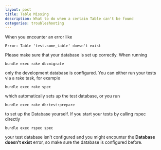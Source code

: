 ```yaml
---
layout: post
title: Table Missing
description: What to do when a certain Table can't be found
categories: troubleshooting
---
```

When you encounter an error like

    Error: Table 'test.some_table' doesn't exist

Please make sure that your database is set up correctly. When running

    bundle exec rake db:migrate

only the development database is configured. You can either run your tests via a rake task, for example

    bundle exec rake spec

which automatically sets up the test database, or you run

    bundle exec rake db:test:prepare

to set up the Database yourself. If you start your tests by calling rspec directly

    bundle exec rspec spec

your test database isn't configured and you might encounter the **Database doesn't exist** error, so make sure the database is configured before.